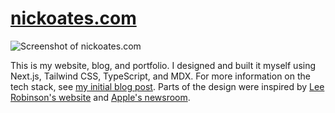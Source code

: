 # [nickoates.com](https://nickoates.com)

![Screenshot of nickoates.com](https://repository-images.githubusercontent.com/622056687/77b6322b-5d3d-4bc2-bf35-18f2ba1c809a)

This is my website, blog, and portfolio. I designed and built it myself using Next.js, Tailwind CSS, TypeScript, and MDX. For more information on the tech stack, see [my initial blog post](https://nickoates.com/blog/rebuilding-my-website). Parts of the design were inspired by [Lee Robinson's website](https://leerob.io) and [Apple's newsroom](https://www.apple.com/newsroom).
